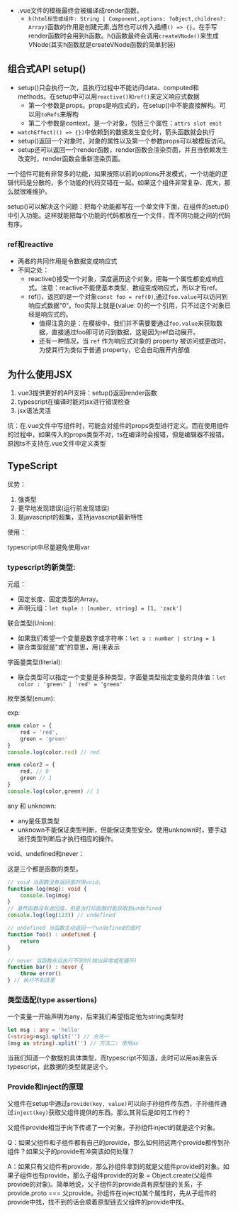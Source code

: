 - .vue文件的模板最终会被编译成render函数。
  - ```h(html标签或组件: String | Component,options: ?oBject,children?: Array)```函数的作用是创建元素,当然也可以传入插槽`() => {}`。在手写render函数时会用到h函数。h()函数最终会调用`createVNode()`来生成VNode(其实h函数就是createVNode函数的简单封装)



## 组合式API setup()

- setup()只会执行一次，且执行过程中不能访问data、computed和methods。在setup中可以用`reactive()和ref()`来定义响应式数据
  - 第一个参数是props。props是响应式的，在setup()中不能直接解构。可以用`toRefs`来解构
  - 第二个参数是context，是一个对象，包括三个属性：`attrs slot emit`
- `watchEffect(() => {})`中依赖到的数据发生变化时，箭头函数就会执行
- setup()返回一个对象时，对象的属性以及第一个参数props可以被模板访问。
- setup还可以返回一个render函数，render函数会渲染页面，并且当依赖发生改变时，render函数会重新渲染页面。

一个组件可能有非常多的功能，如果按照以前的options开发模式，一个功能的逻辑代码是分散的，多个功能的代码交错在一起。如果这个组件非常复杂、庞大，那么就很难维护。

setup()可以解决这个问题：把每个功能都写在一个单文件下面，在组件的setup()中引入功能。这样就能把每个功能的代码都放在一个文件，而不同功能之间的代码有序。



### ref和reactive

- 两者的共同作用是令数据变成响应式
- 不同之处：
  - reactive()接受一个对象，深度遍历这个对象，把每一个属性都变成响应式。注意：reactive不能使基本类型、数组变成响应式，所以才有ref。
  - ref()，返回的是一个对象```const foo = ref(0)```,通过`foo.value`可以访问到响应式数据“0“。foo实际上就是{value: 0}的一个引用，只不过这个对象已经是响应式的。
    - 值得注意的是：在模板中，我们并不需要要通过`foo.value`来获取数据，直接通过foo即可访问到数据，这是因为ref自动展开。
    - 还有一种情况，当 `ref` 作为响应式对象的 property 被访问或更改时，为使其行为类似于普通 property，它会自动展开内部值





## 为什么使用JSX

1. vue3提供更好的API支持：setup()返回render函数
2. typescript在编译时能对jsx进行错误检查
3. jsx语法灵活

坑：在.vue文件中写组件时，可能会对组件的props类型进行定义。而在使用组件的过程中，如果传入的props类型不对，ts在编译时会报错，但是编辑器不报错。原因ts不支持在.vue文件中定义类型





## TypeScript

优势：

1. 强类型
2. 更早地发现错误(运行前发现错误)
3. 是javascript的超集，支持javascript最新特性



使用：

typescript中尽量避免使用var



### typescript的新类型:

元组：

- 固定长度、固定类型的Array。
- 声明元组：`let tuple : [number, string] = [1, 'zack']`



联合类型(Union):

- 如果我们希望一个变量是数字或字符串：`let a : number | string = 1`
- 联合类型就是"或"的意思，用`|`来表示



字面量类型(literial):

- 联合类型可以指定一个变量是多种类型，字面量类型指定变量的具体值：`let color : 'green' | 'red' = 'green'`



枚举类型(enum):

exp:

```typescript
enum color = {
    red = 'red',
    green = 'green'
} 
console.log(color.red) // red

enum color2 = {
    red, // 0
    green // 1
}
console.log(color,green) // 1 
```



any 和 unknown:

- any是任意类型
- unknown不能保证类型判断，但能保证类型安全。使用unknown时，要手动进行类型判断后才执行相应的操作。



void、undefined和never：

这是三个都是函数的类型。

```typescript
// void 当函数没有返回值时用void。
function log(msg): void {
    console.log(msg)
}
// 虽然函数没有返回值，但是当打印函数时能获取到undefined
console.log(log(123)) // undefined

// undefined 当函数主动返回一个undefined的值时
function foo() : undefined {
    return
}

// never 当函数永远执行不完时(抛出异常或死循环)
function bar() : never {
    throw error()
} // 执行不到这里
```



### 类型适配(type assertions)

一个变量一开始声明为any，后来我们希望指定他为string类型时

```typescript
let msg : any = 'hello'
(<string>msg).split('') // 方法一
(msg as string).split('') // 方法二: 使用as
```

当我们知道一个数据的具体类型，而typescript不知道，此时可以用as来告诉typescript，此数据的类型就是这个。





### Provide和Inject的原理

父组件在setup中通过`provide(key, value)`可以向子孙组件传东西，子孙组件通过`inject(key)`获取父组件提供的东西。那么其背后是如何工作的？

父组件provide相当于向下传递了一个对象，子孙组件inject的就是这个对象。

Q：如果父组件和子组件都有自己的provide，那么如何把这两个provide都传到孙组件？如果父子的provide有冲突该如何处理？

A：如果只有父组件有provide，那么孙组件拿到的就是父组件provide的对象。如果子组件也有provide，那么子组件provide的对象 = Object.create(父组件provide的对象)。简单地说，父子组件的provide具有原型链的关系，子provide.proto === 父provide。孙组件在inject()某个属性时，先从子组件的provide中找，找不到的话会顺着原型链去父组件的provide中找。
